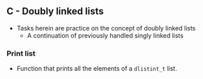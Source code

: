 ## C - Doubly linked lists
* Tasks herein are practice on the concept of doubly linked lists
	* A continuation of previously handled singly linked lists
### Print list
* Function that prints all the elements of a `dlistint_t` list.
